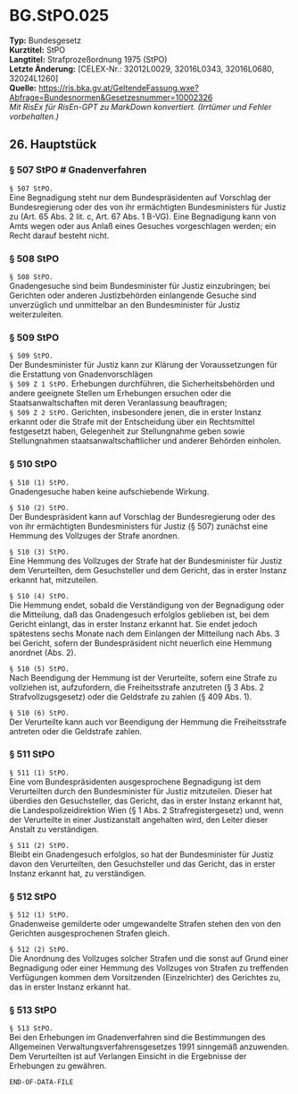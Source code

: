 # BG.StPO.025
**Typ:** Bundesgesetz  
**Kurztitel:** StPO  
**Langtitel:** Strafprozeßordnung 1975 (StPO)  
**Letzte Änderung:** [CELEX-Nr.: 32012L0029, 32016L0343, 32016L0680, 32024L1260]  
**Quelle:** https://ris.bka.gv.at/GeltendeFassung.wxe?Abfrage=Bundesnormen&Gesetzesnummer=10002326  
*Mit RisEx für RisEn-GPT zu MarkDown konvertiert. (Irrtümer und Fehler vorbehalten.)*

## 26. Hauptstück

### § 507 StPO # Gnadenverfahren

`§ 507 StPO.`  
Eine Begnadigung steht nur dem Bundespräsidenten auf Vorschlag der Bundesregierung oder des von ihr ermächtigten Bundesministers für Justiz zu (Art. 65 Abs. 2 lit. c, Art. 67 Abs. 1 B-VG). Eine Begnadigung kann von Amts wegen oder aus Anlaß eines Gesuches vorgeschlagen werden; ein Recht darauf besteht nicht.

### § 508 StPO

`§ 508 StPO.`  
Gnadengesuche sind beim Bundesminister für Justiz einzubringen; bei Gerichten oder anderen Justizbehörden einlangende Gesuche sind unverzüglich und unmittelbar an den Bundesminister für Justiz weiterzuleiten.

### § 509 StPO

`§ 509 StPO.`  
Der Bundesminister für Justiz kann zur Klärung der Voraussetzungen für die Erstattung von Gnadenvorschlägen  
`§ 509 Z 1 StPO.`
Erhebungen durchführen, die Sicherheitsbehörden und andere geeignete Stellen um Erhebungen ersuchen oder die Staatsanwaltschaften mit deren Veranlassung beauftragen;  
`§ 509 Z 2 StPO.`
Gerichten, insbesondere jenen, die in erster Instanz erkannt oder die Strafe mit der Entscheidung über ein Rechtsmittel festgesetzt haben, Gelegenheit zur Stellungnahme geben sowie Stellungnahmen staatsanwaltschaftlicher und anderer Behörden einholen.

### § 510 StPO

`§ 510 (1) StPO.`  
Gnadengesuche haben keine aufschiebende Wirkung.

`§ 510 (2) StPO.`  
Der Bundespräsident kann auf Vorschlag der Bundesregierung oder des von ihr ermächtigten Bundesministers für Justiz (§ 507) zunächst eine Hemmung des Vollzuges der Strafe anordnen.

`§ 510 (3) StPO.`  
Eine Hemmung des Vollzuges der Strafe hat der Bundesminister für Justiz dem Verurteilten, dem Gesuchsteller und dem Gericht, das in erster Instanz erkannt hat, mitzuteilen.

`§ 510 (4) StPO.`  
Die Hemmung endet, sobald die Verständigung von der Begnadigung oder die Mitteilung, daß das Gnadengesuch erfolglos geblieben ist, bei dem Gericht einlangt, das in erster Instanz erkannt hat. Sie endet jedoch spätestens sechs Monate nach dem Einlangen der Mitteilung nach Abs. 3 bei Gericht, sofern der Bundespräsident nicht neuerlich eine Hemmung anordnet (Abs. 2).

`§ 510 (5) StPO.`  
Nach Beendigung der Hemmung ist der Verurteilte, sofern eine Strafe zu vollziehen ist, aufzufordern, die Freiheitsstrafe anzutreten (§ 3 Abs. 2 Strafvollzugsgesetz) oder die Geldstrafe zu zahlen (§ 409 Abs. 1).

`§ 510 (6) StPO.`  
Der Verurteilte kann auch vor Beendigung der Hemmung die Freiheitsstrafe antreten oder die Geldstrafe zahlen.

### § 511 StPO

`§ 511 (1) StPO.`  
Eine vom Bundespräsidenten ausgesprochene Begnadigung ist dem Verurteilten durch den Bundesminister für Justiz mitzuteilen. Dieser hat überdies den Gesuchsteller, das Gericht, das in erster Instanz erkannt hat, die Landespolizeidirektion Wien (§ 1 Abs. 2 Strafregistergesetz) und, wenn der Verurteilte in einer Justizanstalt angehalten wird, den Leiter dieser Anstalt zu verständigen.

`§ 511 (2) StPO.`  
Bleibt ein Gnadengesuch erfolglos, so hat der Bundesminister für Justiz davon den Verurteilten, den Gesuchsteller und das Gericht, das in erster Instanz erkannt hat, zu verständigen.

### § 512 StPO

`§ 512 (1) StPO.`  
Gnadenweise gemilderte oder umgewandelte Strafen stehen den von den Gerichten ausgesprochenen Strafen gleich.

`§ 512 (2) StPO.`  
Die Anordnung des Vollzuges solcher Strafen und die sonst auf Grund einer Begnadigung oder einer Hemmung des Vollzuges von Strafen zu treffenden Verfügungen kommen dem Vorsitzenden (Einzelrichter) des Gerichtes zu, das in erster Instanz erkannt hat.

### § 513 StPO

`§ 513 StPO.`  
Bei den Erhebungen im Gnadenverfahren sind die Bestimmungen des Allgemeinen Verwaltungsverfahrensgesetzes 1991 sinngemäß anzuwenden. Dem Verurteilten ist auf Verlangen Einsicht in die Ergebnisse der Erhebungen zu gewähren.

`END-OF-DATA-FILE`
